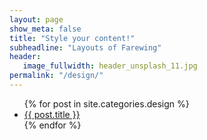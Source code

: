 ```yaml
---
layout: page
show_meta: false
title: "Style your content!"
subheadline: "Layouts of Farewing"
header:
   image_fullwidth: header_unsplash_11.jpg
permalink: "/design/"
---
```

<ul>
    {% for post in site.categories.design %}
    <li><a href="{{ site.url }}{{ site.baseurl }}{{ post.url }}">{{ post.title }}</a></li>
    {% endfor %}
</ul>